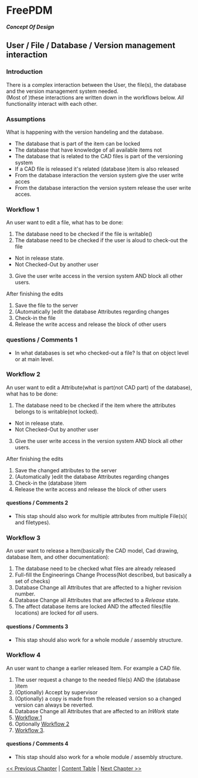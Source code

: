 # FreePDM
***Concept Of Design***


## User / File / Database / Version management interaction 

### Introduction

There is a complex interaction between the User, the file(s), the database and the version management system needed.  
(Most of )these interactions are written down in the workflows below.
_All_ functionality interact with each other.

### Assumptions

What is happening with the version handeling and the database.

- The database that is part of the item can be locked
- The database that have knowledge of all available items not
- The database that is related to the CAD files is part of the versioning system
- If a CAD file is released it's related (database )item is also released
- From the database interaction the version system give the user write acces
- From the database interaction the version system release the user write acces.

### Workflow 1  <!-- Edit a file -->

An user want to edit a file, what has to be done: 

1. The database need to be checked if the file is writable()
2. The database need to be checked if the user is aloud to check-out the file
  -   Not in release state.
  -   Not Checked-Out by another user
3. Give the user write access in the version system AND block all other users.

After finishing the edits 

1. Save the file to the server
2. (Automatically )edit the database Attributes regarding changes
3. Check-in the file
4. Release the write access and release the block of other users

### questions / Comments 1

- In what databases is set who checked-out a file? Is that on object level or at main level.

### Workflow 2  <!-- Edit an Attribute -->

An user want to edit a Attribute(what is part(not CAD part) of the database), what has to be done: 

1. The database need to be checked if the item where the attributes belongs to is writable(not locked).
  -   Not in release state.
  -   Not Checked-Out by another user
3. Give the user write access in the version system AND block all other users.

After finishing the edits 

1. Save the changed attributes to the server
2. (Automatically )edit the database Attributes regarding changes
3. Check-in the (database )item
4. Release the write access and release the block of other users

#### questions / Comments 2

- This stap should also work for multiple attributes from multiple File(s)( and filetypes).

### Workflow 3  <!-- Release an Item -->

An user want to release a Item(basically the CAD model, Cad drawing, database Item, and other documentation): 

1. The database need to be checked what files are already released
2. Full-fill the Engineerings Change Process(Not described, but basically a set of checks)
3. Database Change all Attributes that are affected to a higher revision number.
4. Database Change all Attributes that are affected to a _Release_ state.
5. The affect database items are locked AND the affected files(file locations) are locked for _all_ users.

#### questions / Comments 3

- This stap should also work for a whole module / assembly structure.


### Workflow 4  <!-- Change an Item -->

An user want to change a earlier released Item. For example a CAD file.

1. The user request a change to the needed file(s) AND the (database )item
2. (Optionally) Accept by supervisor
3. (Optionally) a copy is made from the released version so a changed version can always be reverted.
4. Database Change all Attributes that are affected to an _InWork_ state
5. [Workflow 1](#workflow-1)
6. Optionally [Workflow 2](#workflow-2)
7. [Workflow 3](#workflow-3).

#### questions / Comments 4

- This stap should also work for a whole module / assembly structure.

[<< Previous Chapter](06-DbShape.md) | [Content Table](README.md) | [Next Chapter >>](08-DevelopementBuilds.md)
